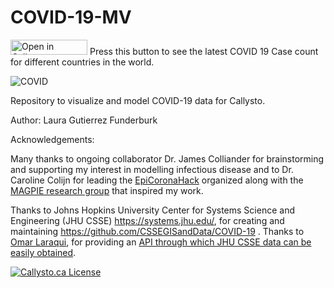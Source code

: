 # COVID-19-MV


<a href="http://tinyurl.com/y2mqyc27" target="_parent"><img src="https://raw.githubusercontent.com/callysto/curriculum-notebooks/master/open-in-callysto-button.svg?sanitize=true" width="123" height="24" alt="Open in Callysto"/></a> Press this button to see the latest COVID 19 Case count for different countries in the world.


![COVID](COVID-19-World.gif)

Repository to visualize and model COVID-19 data for Callysto. 

Author: Laura Gutierrez Funderburk

Acknowledgements: 

Many thanks to ongoing collaborator Dr. James Colliander for brainstorming and supporting my interest in modelling infectious disease and to Dr. Caroline Colijn for leading the [EpiCoronaHack](https://github.com/EpiCoronaHack/Hackathon2020) organized along with the [MAGPIE research group](https://www.sfu.ca/magpie/home.html) that inspired my work.

Thanks to Johns Hopkins University Center for Systems Science and Engineering (JHU CSSE) https://systems.jhu.edu/, for creating and maintaining https://github.com/CSSEGISandData/COVID-19 . Thanks to [Omar Laraqui](https://github.com/Omaroid), for providing an [API through which JHU CSSE data can be easily obtained](https://github.com/Omaroid/Covid-19-API). 

[![Callysto.ca License](https://github.com/callysto/curriculum-notebooks/blob/master/callysto-notebook-banner-bottom.jpg?raw=true)](https://github.com/callysto/curriculum-notebooks/blob/master/LICENSE.md)
